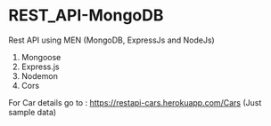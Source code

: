 # REST_API-MongoDB

Rest API using MEN (MongoDB, ExpressJs and NodeJs)

1. Mongoose
2. Express.js
3. Nodemon
4. Cors


For Car details go to :
https://restapi-cars.herokuapp.com/Cars   (Just sample data)
